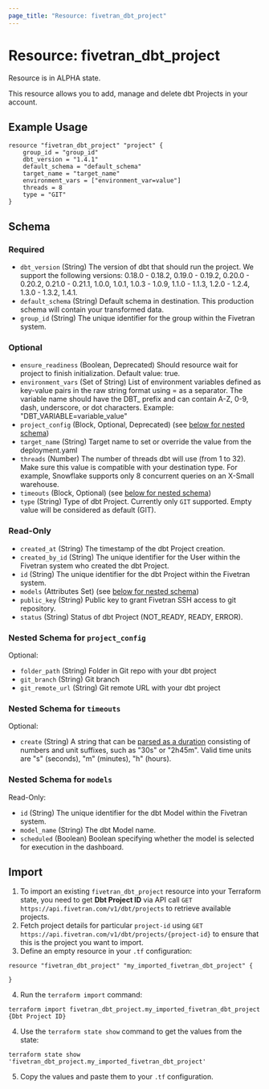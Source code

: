 ```yaml
---
page_title: "Resource: fivetran_dbt_project"
---
```


# Resource: fivetran_dbt_project

Resource is in ALPHA state.

This resource allows you to add, manage and delete dbt Projects in your account. 

## Example Usage

```hcl
resource "fivetran_dbt_project" "project" {
    group_id = "group_id"
    dbt_version = "1.4.1"
    default_schema = "default_schema"
    target_name = "target_name"
    environment_vars = ["environment_var=value"]
    threads = 8
    type = "GIT"
}
```

<!-- schema generated by tfplugindocs -->
## Schema

### Required

- `dbt_version` (String) The version of dbt that should run the project. We support the following versions: 0.18.0 - 0.18.2, 0.19.0 - 0.19.2, 0.20.0 - 0.20.2, 0.21.0 - 0.21.1, 1.0.0, 1.0.1, 1.0.3 - 1.0.9, 1.1.0 - 1.1.3, 1.2.0 - 1.2.4, 1.3.0 - 1.3.2, 1.4.1.
- `default_schema` (String) Default schema in destination. This production schema will contain your transformed data.
- `group_id` (String) The unique identifier for the group within the Fivetran system.

### Optional

- `ensure_readiness` (Boolean, Deprecated) Should resource wait for project to finish initialization. Default value: true.
- `environment_vars` (Set of String) List of environment variables defined as key-value pairs in the raw string format using = as a separator. The variable name should have the DBT_ prefix and can contain A-Z, 0-9, dash, underscore, or dot characters. Example: "DBT_VARIABLE=variable_value"
- `project_config` (Block, Optional, Deprecated) (see [below for nested schema](#nestedblock--project_config))
- `target_name` (String) Target name to set or override the value from the deployment.yaml
- `threads` (Number) The number of threads dbt will use (from 1 to 32). Make sure this value is compatible with your destination type. For example, Snowflake supports only 8 concurrent queries on an X-Small warehouse.
- `timeouts` (Block, Optional) (see [below for nested schema](#nestedblock--timeouts))
- `type` (String) Type of dbt Project. Currently only `GIT` supported. Empty value will be considered as default (GIT).

### Read-Only

- `created_at` (String) The timestamp of the dbt Project creation.
- `created_by_id` (String) The unique identifier for the User within the Fivetran system who created the dbt Project.
- `id` (String) The unique identifier for the dbt Project within the Fivetran system.
- `models` (Attributes Set) (see [below for nested schema](#nestedatt--models))
- `public_key` (String) Public key to grant Fivetran SSH access to git repository.
- `status` (String) Status of dbt Project (NOT_READY, READY, ERROR).

<a id="nestedblock--project_config"></a>
### Nested Schema for `project_config`

Optional:

- `folder_path` (String) Folder in Git repo with your dbt project
- `git_branch` (String) Git branch
- `git_remote_url` (String) Git remote URL with your dbt project


<a id="nestedblock--timeouts"></a>
### Nested Schema for `timeouts`

Optional:

- `create` (String) A string that can be [parsed as a duration](https://pkg.go.dev/time#ParseDuration) consisting of numbers and unit suffixes, such as "30s" or "2h45m". Valid time units are "s" (seconds), "m" (minutes), "h" (hours).


<a id="nestedatt--models"></a>
### Nested Schema for `models`

Read-Only:

- `id` (String) The unique identifier for the dbt Model within the Fivetran system.
- `model_name` (String) The dbt Model name.
- `scheduled` (Boolean) Boolean specifying whether the model is selected for execution in the dashboard.

## Import

1. To import an existing `fivetran_dbt_project` resource into your Terraform state, you need to get **Dbt Project ID** via API call `GET https://api.fivetran.com/v1/dbt/projects` to retrieve available projects.
2. Fetch project details for particular `project-id` using `GET https://api.fivetran.com/v1/dbt/projects/{project-id}` to ensure that this is the project you want to import.
3. Define an empty resource in your `.tf` configuration:

```hcl
resource "fivetran_dbt_project" "my_imported_fivetran_dbt_project" {

}
```

4. Run the `terraform import` command:

```
terraform import fivetran_dbt_project.my_imported_fivetran_dbt_project {Dbt Project ID}
```

4. Use the `terraform state show` command to get the values from the state:

```
terraform state show 'fivetran_dbt_project.my_imported_fivetran_dbt_project'
```

5. Copy the values and paste them to your `.tf` configuration.
